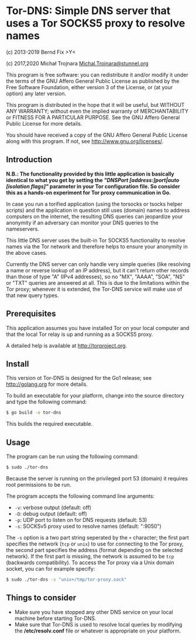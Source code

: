
Tor-DNS: Simple DNS server that uses a Tor SOCKS5 proxy to resolve names 
========================================================================

(c) 2013-2019 Bernd Fix  >Y<

(c) 2017,2020 Michał Trojnara <Michal.Trojnara@stunnel.org>

This program is free software: you can redistribute it and/or modify it
under the terms of the GNU Affero General Public License as published
by the Free Software Foundation, either version 3 of the License, or
(at your option) any later version.

This program is distributed in the hope that it will be useful, but
WITHOUT ANY WARRANTY; without even the implied warranty of
MERCHANTABILITY or FITNESS FOR A PARTICULAR PURPOSE.  See the GNU
Affero General Public License for more details.

You should have received a copy of the GNU Affero General Public License
along with this program.  If not, see <http://www.gnu.org/licenses/>.

Introduction
------------

**N.B.: The functionality provided by this little application is
basically identical to what you get by setting the
*"DNSPort [address:]port|auto [isolation flags]"* parameter in your
Tor configuration file. So consider this as a hands-on experiment
for Tor proxy communication in Go.**

In case you run a torified application (using the torsocks or tsocks
helper scripts) and the application in question still uses (domain)
names to address computers on the internet, the resulting DNS queries
can jeopardize your anonymity if an adversary can monitor your DNS
queries to the nameservers.

This little DNS server uses the built-in Tor SOCKS5 functionality to
resolve names via the Tor network and therefore helps to ensure your
anonymity in the above cases.

Currently the DNS server can only handle very simple queries (like
resolving a name or reverse lookup of an IP address), but it can't
return other records than those of type "A" (IPv4 addresses), so no
"MX", "AAAA", "SOA", "NS" or "TXT"  queries are answered at all.
This is due to the limitations within the Tor proxy; whenever it is
extended, the Tor-DNS service will make use of that new query types.

Prerequisites
-------------

This application assumes you have installed Tor on your local computer
and that the local Tor relay is up and running as a SOCKS5 proxy.

A detailed help is available at <http://torproject.org>.

Install
-------

This version ot Tor-DNS is designed for the Go1 release; see
<http://golang.org> for more details.

To build an executable for your platform, change into the source directory
and type the following command:

```bash
$ go build -o tor-dns
```
    
This builds the required executable.

Usage
-----

The program can be run using the following command:

```bash
$ sudo ./tor-dns
```

Because the server is running on the privileged port 53 (domain) it requires
root permissions to be run.

The program accepts the following command line arguments:

* `-v`: verbose output (default: off)
* `-D`: debug output (default: off)
* `-p`: UDP port to listen on for DNS requests (default: 53)
* `-s`: SOCKSv5 proxy used to resolve names (default: ":9050")

The `-s` option is a two part string seperated by the `+` character; the first
part specifies the network (`tcp` or `unix`) to use for connecting to the Tor
proxy, the second part specifies the address (format depending on the selected
network). If the first part is missing, the network is assumed to be `tcp`
(backwards compatibility). To access the Tor proxy via a Unix domain socket,
you can for example specify:

```bash
$ sudo ./tor-dns -s "unix+/tmp/tor-proxy.sock"
```

Things to consider
------------------

* Make sure you have stopped any other DNS service on your local machine
before starting Tor-DNS.
* Make sure that Tor-DNS is used to resolve local queries by modifying the
**/etc/resolv.conf** file or whatever is appropriate on your platform.
